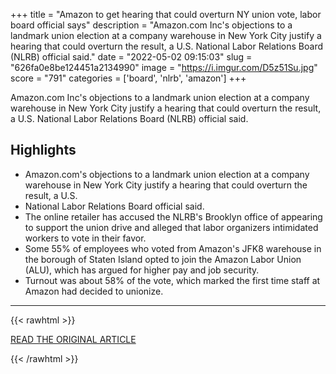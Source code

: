 +++
title = "Amazon to get hearing that could overturn NY union vote, labor board official says"
description = "Amazon.com Inc's objections to a landmark union election at a company warehouse in New York City justify a hearing that could overturn the result, a U.S. National Labor Relations Board (NLRB) official said."
date = "2022-05-02 09:15:03"
slug = "626fa0e8be124451a2134990"
image = "https://i.imgur.com/D5z51Su.jpg"
score = "791"
categories = ['board', 'nlrb', 'amazon']
+++

Amazon.com Inc's objections to a landmark union election at a company warehouse in New York City justify a hearing that could overturn the result, a U.S. National Labor Relations Board (NLRB) official said.

## Highlights

- Amazon.com's objections to a landmark union election at a company warehouse in New York City justify a hearing that could overturn the result, a U.S.
- National Labor Relations Board official said.
- The online retailer has accused the NLRB's Brooklyn office of appearing to support the union drive and alleged that labor organizers intimidated workers to vote in their favor.
- Some 55% of employees who voted from Amazon's JFK8 warehouse in the borough of Staten Island opted to join the Amazon Labor Union (ALU), which has argued for higher pay and job security.
- Turnout was about 58% of the vote, which marked the first time staff at Amazon had decided to unionize.

---

{{< rawhtml >}}
  <p class="article-category">
    <a target="_blank" href="https://www.reuters.com/business/amazon-get-hearing-that-could-overturn-ny-union-vote-labor-board-official-says-2022-05-01/">READ THE ORIGINAL ARTICLE</a>
  </p>
{{< /rawhtml >}}
